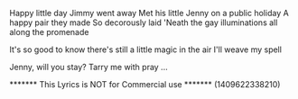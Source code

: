 Happy little day
Jimmy went away
Met his little Jenny on a public holiday
A happy pair they made
So decorously laid
'Neath the gay illuminations all along the promenade

It's so good to know there's still a little magic in the air
I'll weave my spell

Jenny, will you stay?
Tarry me with pray
...

******* This Lyrics is NOT for Commercial use *******
(1409622338210)